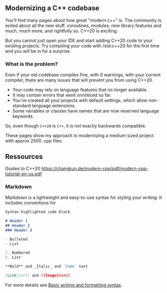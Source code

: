 ## Modernizing a C++ codebase

You'll find many pages about how great "modern c++" is. The community is exited about all the new stuff. coroutines, modules, new library features and much, much more, and rightfully so. C++20 is exciting. 

But you cannot just open your IDE and start adding C++20 code to your existing projects. Try compiling your code with /std:c++20 for the first time and you will be in for a surprise.

### What is the problem?
Even if your old codebase compiles fine, with 0 warnings, with your current compiler, there are many issues that will prevent you from using C++20.

- Your code may rely on language features that no longer available.
- It may contain errors that went unnoticed so far.
- You've created all your projects with default settings, which allow non-standard language extensions.
- Some variables or classes have names that are now reserved language keywords.

So, even though `C++20` is `C++`, it is not exactly backwards compatible.

These pages show my approach to modernizing a medium sized project with approx 2500 .cpp files.






## Ressources
Guides to C++20
https://changkun.de/modern-cpp/pdf/modern-cpp-tutorial-en-us.pdf







### Markdown

Markdown is a lightweight and easy-to-use syntax for styling your writing. It includes conventions for

```markdown
Syntax highlighted code block

# Header 1
## Header 2
### Header 3

- Bulleted
- List

1. Numbered
2. List

**Bold** and _Italic_ and `Code` text

[Link](url) and ![Image](src)
```

For more details see [Basic writing and formatting syntax](https://docs.github.com/en/github/writing-on-github/getting-started-with-writing-and-formatting-on-github/basic-writing-and-formatting-syntax).
